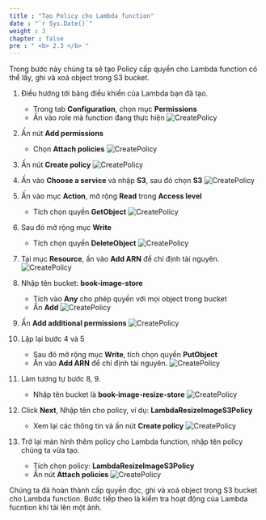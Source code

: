 ```yaml
---
title : "Tạo Policy cho Lambda function"
date : "`r Sys.Date()`"
weight : 3
chapter : false
pre : " <b> 2.3 </b> "
---
```

Trong bước này chúng ta sẽ tạo Policy cấp quyền cho Lambda function có thể lấy, ghi và xoá object trong S3 bucket.
1. Điều hướng tới bảng điều khiển của Lambda bạn đã tạo.
    - Trong tab **Configuration**, chọn mục **Permissions**
    - Ấn vào role mà function đang thực hiện
![CreatePolicy](/images/1/15.png?width=90pc)

2. Ấn nút **Add permissions**
    - Chọn **Attach policies**
![CreatePolicy](/images/1/16.png?width=90pc)

3. Ấn nút **Create policy**
![CreatePolicy](/images/1/17.png?width=90pc)

4. Ấn vào **Choose a service** và nhập **S3**, sau đó chọn **S3**
![CreatePolicy](/images/1/18.png?width=90pc)

6. Ấn vào mục **Action**, mở rộng **Read** trong **Access level**
    - Tích chọn quyền **GetObject**
![CreatePolicy](/images/1/19.png?width=90pc)

7. Sau đó mở rộng mục **Write**
    - Tích chọn quyền **DeleteObject**
![CreatePolicy](/images/1/20.png?width=90pc)

8. Tại mục **Resource**, ấn vào **Add ARN** để chỉ định tài nguyên.
![CreatePolicy](/images/1/21.png?width=90pc)

9. Nhập tên bucket: **book-image-store**
    - Tích vào **Any** cho phép quyền với mọi object trong bucket
    - Ấn **Add**
![CreatePolicy](/images/1/22.png?width=90pc)

10. Ấn **Add additional permissions**
![CreatePolicy](/images/1/23.png?width=90pc)

11. Lặp lại bước 4 và 5
    - Sau đó mở rộng mục **Write**, tích chọn quyền **PutObject**
    - Ấn vào **Add ARN** để chỉ định tài nguyên.
![CreatePolicy](/images/1/24.png?width=90pc)

12. Làm tương tự bước 8, 9.
    - Nhập tên bucket là **book-image-resize-store**
![CreatePolicy](/images/1/25.png?width=90pc)

15. Click **Next**, Nhập tên cho policy, ví dụ: **LambdaResizeImageS3Policy**
    - Xem lại các thông tin và ấn nút **Create policy**
![CreatePolicy](/images/1/26.png?width=90pc)

16. Trở lại màn hình thêm policy cho Lambda function, nhập tên policy chúng ta vừa tạo.
    - Tích chọn policy: **LambdaResizeImageS3Policy**
    - Ấn nút **Attach policies**
![CreatePolicy](/images/1/27.png?width=90pc)

Chúng ta đã hoàn thành cấp quyền đọc, ghi và xoá object trong S3 bucket cho Lambda function. Bước tiếp theo là kiểm tra hoạt động của Lambda fucntion khi tải lên một ảnh.



